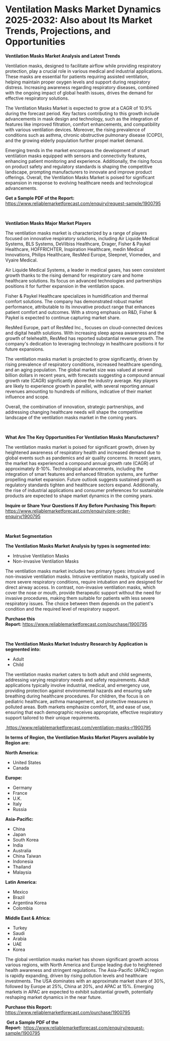 <p><h1>Ventilation Masks Market Dynamics 2025-2032: Also about Its Market Trends, Projections, and Opportunities</h1></p><p><strong>Ventilation Masks Market Analysis and Latest Trends</strong></p>
<p><p>Ventilation masks, designed to facilitate airflow while providing respiratory protection, play a crucial role in various medical and industrial applications. These masks are essential for patients requiring assisted ventilation, helping maintain proper oxygen levels and support during respiratory distress. Increasing awareness regarding respiratory diseases, combined with the ongoing impact of global health issues, drives the demand for effective respiratory solutions.</p><p>The Ventilation Masks Market is expected to grow at a CAGR of 10.9% during the forecast period. Key factors contributing to this growth include advancements in mask design and technology, such as the integration of features like improved filtration, comfort enhancements, and compatibility with various ventilation devices. Moreover, the rising prevalence of conditions such as asthma, chronic obstructive pulmonary disease (COPD), and the growing elderly population further propel market demand.</p><p>Emerging trends in the market encompass the development of smart ventilation masks equipped with sensors and connectivity features, enhancing patient monitoring and experience. Additionally, the rising focus on product safety and regulatory standards is shaping the competitive landscape, prompting manufacturers to innovate and improve product offerings. Overall, the Ventilation Masks Market is poised for significant expansion in response to evolving healthcare needs and technological advancements.</p></p>
<p><strong>Get a Sample PDF of the Report:&nbsp;</strong> <a href="https://www.reliablemarketforecast.com/enquiry/request-sample/1900795?utm_campaign=3634&utm_medium=2&utm_source=Github&utm_content=ia&utm_term=16042025&utm_id=ventilation-masks">https://www.reliablemarketforecast.com/enquiry/request-sample/1900795</a></p>
<p>&nbsp;</p>
<p><strong>Ventilation Masks Major Market Players</strong></p>
<p><p>The ventilation masks market is characterized by a range of players focused on innovative respiratory solutions, including Air Liquide Medical Systems, BLS Systems, DeVilbiss Healthcare, Drager, Fisher & Paykel Healthcare, HOFFRICHTER, Inspiration Healthcare, medin Medical Innovations, Philips Healthcare, ResMed Europe, Sleepnet, Viomedex, and Vyaire Medical. </p><p>Air Liquide Medical Systems, a leader in medical gases, has seen consistent growth thanks to the rising demand for respiratory care and home healthcare solutions. Its focus on advanced technologies and partnerships positions it for further expansion in the ventilation space. </p><p>Fisher & Paykel Healthcare specializes in humidification and thermal comfort solutions. The company has demonstrated robust market performance, attributable to its innovative product range that enhances patient comfort and outcomes. With a strong emphasis on R&D, Fisher & Paykel is expected to continue capturing market share.</p><p>ResMed Europe, part of ResMed Inc., focuses on cloud-connected devices and digital health solutions. With increasing sleep apnea awareness and the growth of telehealth, ResMed has reported substantial revenue growth. The company's dedication to leveraging technology in healthcare positions it for future expansions.</p><p>The ventilation masks market is projected to grow significantly, driven by rising prevalence of respiratory conditions, increased healthcare spending, and an aging population. The global market size was valued at several billion dollars in recent years, with forecasts suggesting a compound annual growth rate (CAGR) significantly above the industry average. Key players are likely to experience growth in parallel, with several reporting annual revenues amounting to hundreds of millions, indicative of their market influence and scope. </p><p>Overall, the combination of innovation, strategic partnerships, and addressing changing healthcare needs will shape the competitive landscape of the ventilation masks market in the coming years.</p></p>
<p>&nbsp;</p>
<p><strong>What Are The Key Opportunities For Ventilation Masks Manufacturers?</strong></p>
<p><p>The ventilation masks market is poised for significant growth, driven by heightened awareness of respiratory health and increased demand due to global events such as pandemics and air quality concerns. In recent years, the market has experienced a compound annual growth rate (CAGR) of approximately 8-10%. Technological advancements, including the integration of smart features and enhanced filtration systems, are further propelling market expansion. Future outlook suggests sustained growth as regulatory standards tighten and healthcare sectors expand. Additionally, the rise of industrial applications and consumer preferences for sustainable products are expected to shape market dynamics in the coming years.</p></p>
<p><strong>Inquire or Share Your Questions If Any Before Purchasing This Report:</strong> <a href="https://www.reliablemarketforecast.com/enquiry/pre-order-enquiry/1900795?utm_campaign=3634&utm_medium=2&utm_source=Github&utm_content=ia&utm_term=16042025&utm_id=ventilation-masks">https://www.reliablemarketforecast.com/enquiry/pre-order-enquiry/1900795</a></p>
<p>&nbsp;</p>
<p><strong>Market Segmentation</strong></p>
<p><strong>The Ventilation Masks Market Analysis by types is segmented into:</strong></p>
<p><ul><li>Intrusive Ventilation Masks</li><li>Non-invasive Ventilation Masks</li></ul></p>
<p><p>The ventilation masks market includes two primary types: intrusive and non-invasive ventilation masks. Intrusive ventilation masks, typically used in more severe respiratory conditions, require intubation and are designed for direct airway access. In contrast, non-invasive ventilation masks, which cover the nose or mouth, provide therapeutic support without the need for invasive procedures, making them suitable for patients with less severe respiratory issues. The choice between them depends on the patient's condition and the required level of respiratory support.</p></p>
<p><strong>Purchase this Report:&nbsp;</strong><a href="https://www.reliablemarketforecast.com/purchase/1900795?utm_campaign=3634&utm_medium=2&utm_source=Github&utm_content=ia&utm_term=16042025&utm_id=ventilation-masks">https://www.reliablemarketforecast.com/purchase/1900795</a></p>
<p>&nbsp;</p>
<p><strong>The Ventilation Masks Market Industry Research by Application is segmented into:</strong></p>
<p><ul><li>Adult</li><li>Child</li></ul></p>
<p><p>The ventilation masks market caters to both adult and child segments, addressing varying respiratory needs and safety requirements. Adult applications typically involve industrial, medical, and emergency use, providing protection against environmental hazards and ensuring safe breathing during healthcare procedures. For children, the focus is on pediatric healthcare, asthma management, and protective measures in polluted areas. Both markets emphasize comfort, fit, and ease of use, ensuring that each demographic receives appropriate, effective respiratory support tailored to their unique requirements.</p></p>
<p><a href="https://www.reliablemarketforecast.com/ventilation-masks-r1900795?utm_campaign=3634&utm_medium=2&utm_source=Github&utm_content=ia&utm_term=16042025&utm_id=ventilation-masks">&nbsp;https://www.reliablemarketforecast.com/ventilation-masks-r1900795</a></p>
<p><strong>In terms of Region, the Ventilation Masks Market Players available by Region are:</strong></p>
<p>
    <p> <strong> North America: </strong>
        <ul>
            <li>United States</li>
            <li>Canada</li>
        </ul>
        </p> 
    <p> <strong> Europe: </strong>
        <ul>
            <li>Germany</li>
            <li>France</li>
            <li>U.K.</li>
            <li>Italy</li>
            <li>Russia</li>
        </ul>
        </p> 
    <p> <strong> Asia-Pacific: </strong>
        <ul>
            <li>China</li>
            <li>Japan</li>
            <li>South Korea</li>
            <li>India</li>
            <li>Australia</li>
            <li>China Taiwan</li>
            <li>Indonesia</li>
            <li>Thailand</li>
            <li>Malaysia</li>
        </ul>
        </p> 
    <p> <strong> Latin America: </strong>
        <ul>
            <li>Mexico</li>
            <li>Brazil</li>
            <li>Argentina Korea</li>
            <li>Colombia</li>
        </ul>
        </p> 
    <p> <strong> Middle East & Africa: </strong>
        <ul>
            <li>Turkey</li>
            <li>Saudi</li>
            <li>Arabia</li>
            <li>UAE</li>
            <li>Korea</li>
        </ul>
    </p>
    </p>
<p><p>The global ventilation masks market has shown significant growth across various regions, with North America and Europe leading due to heightened health awareness and stringent regulations. The Asia-Pacific (APAC) region is rapidly expanding, driven by rising pollution levels and healthcare investments. The USA dominates with an approximate market share of 30%, followed by Europe at 25%, China at 20%, and APAC at 15%. Emerging markets in APAC are expected to exhibit substantial growth, potentially reshaping market dynamics in the near future.</p></p>
<p><strong>Purchase this Report: </strong><a href="https://www.reliablemarketforecast.com/purchase/1900795?utm_campaign=3634&utm_medium=2&utm_source=Github&utm_content=ia&utm_term=16042025&utm_id=ventilation-masks">https://www.reliablemarketforecast.com/purchase/1900795</a></p>
<p>&nbsp;<strong>Get a Sample PDF of the Report:&nbsp;&nbsp;</strong><a href="https://www.reliablemarketforecast.com/enquiry/request-sample/1900795?utm_campaign=3634&utm_medium=2&utm_source=Github&utm_content=ia&utm_term=16042025&utm_id=ventilation-masks">https://www.reliablemarketforecast.com/enquiry/request-sample/1900795</a></p>
<p><strong></strong></p>
<p><p></p><p></p><p></p></p>